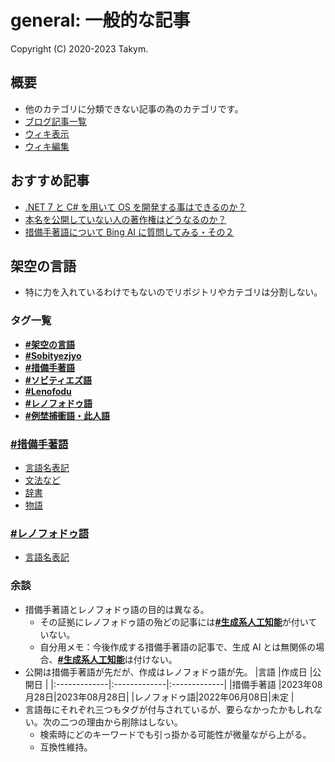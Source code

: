 # general: 一般的な記事
Copyright (C) 2020-2023 Takym.

## 概要
* 他のカテゴリに分類できない記事の為のカテゴリです。
* [ブログ記事一覧](./posts.md)
* [ウィキ表示](https://takym.github.io/wiki/general)
* [ウィキ編集](https://github.com/Takym/takym.github.io/wiki)

## おすすめ記事
* [.NET 7 と C# を用いて OS を開発する事はできるのか？](../2022/02/25/osdotnet.html)
* [本名を公開していない人の著作権はどうなるのか？](../2023/05/02/copyright.html)
* [措備手著語について Bing AI に質問してみる・その２](../2023/10/05/sobityezjyo_bing_ai.html)

## 架空の言語
* 特に力を入れているわけでもないのでリポジトリやカテゴリは分割しない。

### タグ一覧
* [**#架空の言語**](../tags.html#架空の言語)
* [**#Sobityezjyo**](../tags.html#Sobityezjyo)
* [**#措備手著語**](../tags.html#措備手著語)
* [**#ソビティエズ語**](../tags.html#ソビティエズ語)
* [**#Lenofodu**](../tags.html#Lenofodu)
* [**#レノフォドゥ語**](../tags.html#レノフォドゥ語)
* [**#例埜捕衝語・此人語**](../tags.html#例埜捕衝語・此人語)

### [**#措備手著語**](../tags.html#措備手著語)
* [言語名表記](./2023/10/05/sobityezjyo_spells.html)
* [文法など](./2023/08/28/sobityezjyo.html)
* [辞書](./2023/08/28/sobityezjyo_dict.html)
* [物語](./2023/08/29/sobityezjyo_story.html)

### [**#レノフォドゥ語**](../tags.html#レノフォドゥ語)
* [言語名表記](./2023/10/05/lenofodu_spells.html)

### 余談
* 措備手著語とレノフォドゥ語の目的は異なる。
	* その証拠にレノフォドゥ語の殆どの記事には[**#生成系人工知能**](../tags.html#生成系人工知能)が付いていない。
	* 自分用メモ：今後作成する措備手著語の記事で、生成 AI とは無関係の場合、[**#生成系人工知能**](../tags.html#生成系人工知能)は付けない。
* 公開は措備手著語が先だが、作成はレノフォドゥ語が先。
	|言語          |作成日        |公開日        |
	|:-------------|:-------------|:-------------|
	|措備手著語    |2023年08月28日|2023年08月28日|
	|レノフォドゥ語|2022年06月08日|未定          |
* 言語毎にそれぞれ三つもタグが付与されているが、要らなかったかもしれない。次の二つの理由から削除はしない。
	* 検索時にどのキーワードでも引っ掛かる可能性が微量ながら上がる。
	* 互換性維持。
